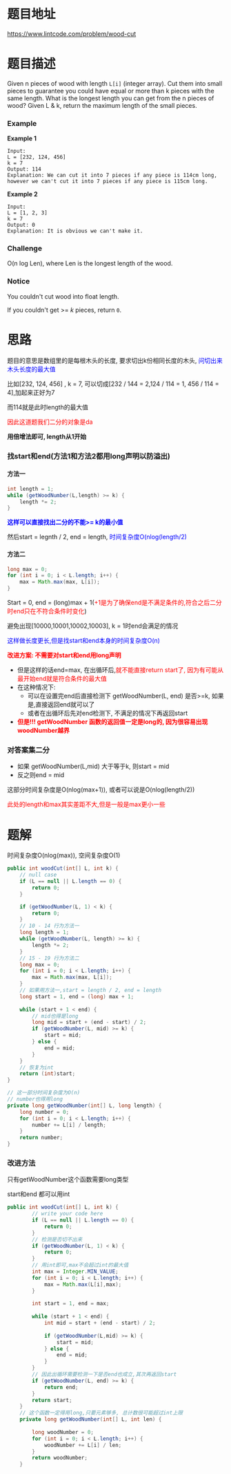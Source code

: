 # 题目地址

https://www.lintcode.com/problem/wood-cut



# 题目描述

Given n pieces of wood with length `L[i]` (integer array). Cut them into small pieces to guarantee you could have equal or more than k pieces with the same length. What is the longest length you can get from the n pieces of wood? Given L & k, return the maximum length of the small pieces.

### Example

**Example 1**

```plain
Input:
L = [232, 124, 456]
k = 7
Output: 114
Explanation: We can cut it into 7 pieces if any piece is 114cm long, however we can't cut it into 7 pieces if any piece is 115cm long.
```

**Example 2**

```plain
Input:
L = [1, 2, 3]
k = 7
Output: 0
Explanation: It is obvious we can't make it.
```

### Challenge

O(n log Len), where Len is the longest length of the wood.

### Notice

You couldn't cut wood into float length.

If you couldn't get >= *k* pieces, return `0`.



# 思路

题目的意思是数组里的是每根木头的长度, 要求切出k份相同长度的木头, <font color = blue>问切出来木头长度的最大值</font>

比如[232, 124, 456] , k = 7, 可以切成[232 / 144 = 2,124 / 114 = 1, 456 / 114 = 4],加起来正好为7

而114就是此时length的最大值

<font color = red>因此这道题我们二分的对象是da</font>

**用倍增法即可, length从1开始**

### 找start和end(方法1和方法2都用long声明以防溢出)

#### 方法一

```java
int length = 1;
while (getWoodNumber(L,length) >= k) {
    length *= 2;
}
```

<font color = blue>**这样可以直接找出二分的不能>= k的最小值**</font> 

然后start = legnth / 2, end = length, <font color = blue>时间复杂度O(nlog(length/2)</font>

#### 方法二

```java
long max = 0;
for (int i = 0; i < L.length; i++) {
    max = Math.max(max, L[i]);
}
```

Start = 0, end = (long)max + 1(<font color = red>+1是为了确保end是不满足条件的,符合之后二分时end只在不符合条件时变化</font>)

避免出现[10000,10001,10002,10003], k = 1时end会满足的情况

<font color = blue>这样做长度更长,但是找start和end本身的时间复杂度O(n)</font> 

**<font color = red>改进方案: 不需要对start和end用long声明</font>**

+ 但是这样的话end=max, 在出循环后,<font color = red>就不能直接return start了, 因为有可能从最开始end就是符合条件的最大值</font>
+ 在这种情况下:
  + 可以在设置完end后直接检测下 getWoodNumber(L, end) 是否>=k, 如果是,直接返回end就可以了
  + 或者在出循环后先对end检测下, 不满足的情况下再返回start
+ <font color = red>**但是!!! getWoodNumber 函数的返回值一定是long的, 因为很容易出现woodNumber越界**</font>

### 对答案集二分 

+ 如果 getWoodNumber(L,mid) 大于等于k, 则start = mid
+ 反之则end = mid

这部分时间复杂度是O(nlog(max+1)), 或者可以说是O(nlog(length/2))

<font color = red>此处的length和max其实差距不大,但是一般是max更小一些</font>



# 题解

时间复杂度O(nlog(max)), 空间复杂度O(1)

```java
public int woodCut(int[] L, int k) {
    // null case
    if (L == null || L.length == 0) { 
        return 0;
    }

    if (getWoodNumber(L, 1) < k) {
        return 0;
    }
    // 10 - 14 行为方法一
	long length = 1;
    while (getWoodNumber(L, length) >= k) {
        length *= 2;
    }
	// 15 - 19 行为方法二
    long max = 0;
    for (int i = 0; i < L.length; i++) {
        max = Math.max(max, L[i]);
    }
	// 如果用方法一,start = length / 2, end = length
    long start = 1, end = (long) max + 1;
    
    while (start + 1 < end) {
        // mid也得是long
        long mid = start + (end - start) / 2;
        if (getWoodNumber(L, mid) >= k) {
            start = mid;
        } else {
            end = mid;
        }
    }
	// 恢复为int
    return (int)start;
}

// 这一部分时间复杂度为O(n)
// number也得用long
private long getWoodNumber(int[] L, long length) {
    long number = 0;
    for (int i = 0; i < L.length; i++) {
        number += L[i] / length;
    }
    return number;
}
```



### 改进方法

只有getWoodNumber这个函数需要long类型

start和end 都可以用int

```java
public int woodCut(int[] L, int k) {
        // write your code here
        if (L == null || L.length == 0) {
            return 0;
        }       
    	// 检测是否切不出来
        if (getWoodNumber(L, 1) < k) {
            return 0;
        }
    	// 用int即可,max不会超过int的最大值
        int max = Integer.MIN_VALUE;
        for (int i = 0; i < L.length; i++) {
            max = Math.max(L[i],max);
        }
        
        int start = 1, end = max;
        
        while (start + 1 < end) {
            int mid = start + (end - start) / 2;
            
            if (getWoodNumber(L,mid) >= k) {
                start = mid;
            } else {
                end = mid;
            }
        }
        // 因此出循环需要检测一下是否end也成立,其次再返回start
        if (getWoodNumber(L, end) >= k) {
            return end;
        }
        return start;
    }
    // 这个函数一定得用long,只要元素够多, 总计数很可能超过int上限 
    private long getWoodNumber(int[] L, int len) {
        
        long woodNumber = 0;
        for (int i = 0; i < L.length; i++) {
            woodNumber += L[i] / len;
        }
        return woodNumber;
    }
```

